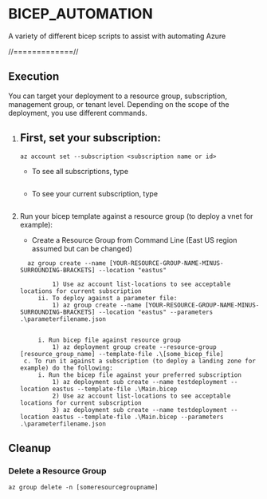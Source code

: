 # BICEP_AUTOMATION

A variety of different bicep scripts to assist with automating Azure

//=============//

## Execution

You can target your deployment to a resource group, subscription, management group, or tenant level. Depending on the scope of the deployment, you use different commands.
1. First, set your subscription:
   - 
   ```
   az account set --subscription <subscription name or id>
   ```
	- To see all subscriptions, type 
    ```az account list
    ```
	- To see your current subscription, type 
    
    ```az account show
    ```
				
2. Run your bicep template against a resource group (to deploy a vnet for example):
   - Create a Resource Group from Command Line (East US region assumed but can be changed)
   ```
	 az group create --name [YOUR-RESOURCE-GROUP-NAME-MINUS-SURROUNDING-BRACKETS] --location "eastus"
     ```
				1) Use az account list-locations to see acceptable locations for current subscription
			ii. To deploy against a parameter file:
				1) az group create --name [YOUR-RESOURCE-GROUP-NAME-MINUS-SURROUNDING-BRACKETS] --location "eastus" --parameters .\parameterfilename.json
				
		
			i. Run bicep file against resource group
				1) az deployment group create --resource-group [resource_group_name] --template-file .\[some_bicep_file]
		c. To run it against a subscription (to deploy a landing zone for example) do the following:
			i. Run the bicep file against your preferred subscription
				1) az deployment sub create --name testdeployment --location eastus --template-file .\Main.bicep
				2) Use az account list-locations to see acceptable locations for current subscription
				3) az deployment sub create --name testdeployment --location eastus --template-file .\Main.bicep --parameters .\parameterfilename.json



## Cleanup 
### Delete a Resource Group

```
az group delete -n [someresourcegroupname]
```


